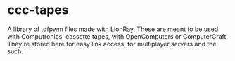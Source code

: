 # ccc-tapes
A library of .dfpwm files made with LionRay.
These are meant to be used with Computronics' cassette tapes, with OpenComputers or ComputerCraft.
They're stored here for easy link access, for multiplayer servers and the such.
